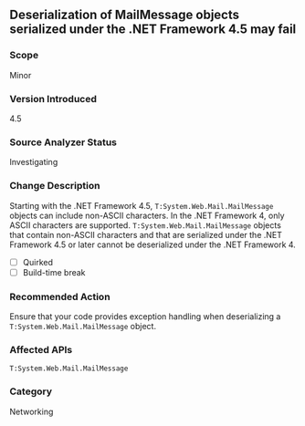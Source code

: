 ## Deserialization of MailMessage objects serialized under the .NET Framework 4.5 may fail

### Scope
Minor

### Version Introduced
4.5

### Source Analyzer Status
Investigating

### Change Description
Starting with the .NET Framework 4.5, `T:System.Web.Mail.MailMessage` objects can include non-ASCII characters. In the .NET Framework 4, only ASCII characters are supported. `T:System.Web.Mail.MailMessage` objects that contain non-ASCII characters and that are serialized under the .NET Framework 4.5 or later cannot be deserialized under the .NET Framework 4. 

- [ ] Quirked 
- [ ] Build-time break 

### Recommended Action

Ensure that your code provides exception handling when deserializing a `T:System.Web.Mail.MailMessage` object.

### Affected APIs
`T:System.Web.Mail.MailMessage`

### Category
Networking

<!--
    ### Original Bug
    Bug link goes here
-->


